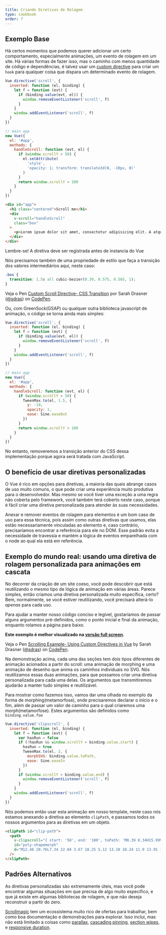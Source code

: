 ```yaml
---
title: Criando Diretivas de Rolagem
type: cookbook
order: 7
---
```


## Exemplo Base

Há certos momentos que podemos querer adicionar um certo comportamento, especialmente animações, um evento de rolagem em um site. Há várias formas de fazer isso, mas o caminho com menos quantidade de código e dependências, é talvez usar um [custom directive](https://vuejs.org/v2/guide/custom-directive.html) para criar um `hook` para qualquer coisa que dispara um determinado evento de rolagem.

```js
Vue.directive('scroll', {
  inserted: function (el, binding) {
    let f = function (evt) {
      if (binding.value(evt, el)) {
        window.removeEventListener('scroll', f)
      }
    }
    window.addEventListener('scroll', f)
  }
})

// main app
new Vue({
  el: '#app',
  methods: {
    handleScroll: function (evt, el) {
      if (window.scrollY > 50) {
        el.setAttribute(
          'style',
          'opacity: 1; transform: translate3d(0, -10px, 0)'
        )
      }
      return window.scrollY > 100
    }
  }
})
```

```html
<div id="app">
  <h1 class="centered">Scroll me</h1>
  <div
    v-scroll="handleScroll"
    class="box"
  >
    <p>Lorem ipsum dolor sit amet, consectetur adipisicing elit. A atque amet harum aut ab veritatis earum porro praesentium ut corporis. Quasi provident dolorem officia iure fugiat, eius mollitia sequi quisquam.</p>
  </div>
</div>
```

<p class="tip">Lembre-se! A diretiva deve ser registrada antes de instancia do Vue </p>

Nós precisamos também de uma propriedade de estilo que faça a transição dos valores intermediários aqui, neste caso:

```css
.box {
  transition: 1.5s all cubic-bezier(0.39, 0.575, 0.565, 1);
}
```

<p data-height="450" data-theme-id="5162" data-slug-hash="983220ed949ac670dff96bdcaf9d3338" data-default-tab="result" data-user="sdras" data-embed-version="2" data-pen-title="Custom Scroll Directive- CSS Transition" class="codepen">Veja o Pen <a href="https://codepen.io/sdras/pen/983220ed949ac670dff96bdcaf9d3338/">Custom Scroll Directive- CSS Transition</a> por Sarah Drasner (<a href="https://codepen.io/sdras">@sdras</a>) on <a href="https://codepen.io">CodePen</a>.</p>
<script async src="https://static.codepen.io/assets/embed/ei.js"></script>

Ou, com GreenSock(GSAP) ou qualquer outra biblioteca javascript de animação, o código se torna ainda mais simples:

```js
Vue.directive('scroll', {
  inserted: function (el, binding) {
    let f = function (evt) {
      if (binding.value(evt, el)) {
        window.removeEventListener('scroll', f)
      }
    }
    window.addEventListener('scroll', f)
  }
})

// main app
new Vue({
  el: '#app',
  methods: {
    handleScroll: function (evt, el) {
      if (window.scrollY > 50) {
        TweenMax.to(el, 1.5, {
          y: -10,
          opacity: 1,
          ease: Sine.easeOut
        })
      }
      return window.scrollY > 100
    }
  }
})

```

No entanto, removeremos a transição anterior do CSS dessa implementação porque agora será tratada com JavaScript.

## O benefício de usar diretivas personalizadas

O Vue é rico em opções para diretivas, a maioria das quais abrange casos de uso muito comuns, o que pode criar uma experiência muito produtiva para o desenvolvedor. Mas mesmo se você tiver uma exceção a uma regra não coberta pelo framework, você também terá coberto neste caso, porque é fácil criar uma diretiva personalizada para atender às suas necessidades.

Anexar e remover eventos de rolagem para elementos é um bom caso de uso para essa técnica, pois assim como outras diretivas que usamos, elas estão necessariamente vinculadas ao elemento e, caso contrário, precisaríamos encontrar a referência para ele no DOM. Esse padrão evita a necessidade de travessia e mantém a lógica de eventos emparelhada com o node ao qual ela está em referência.

## Exemplo do mundo real: usando uma diretiva de rolagem personalizada para animações em cascata

No decorrer da criação de um site coeso, você pode descobrir que está reutilizando o mesmo tipo de lógica de animação em várias áreas. Parece simples, então criamos uma diretiva personalizada muito específica, certo? Bem, normalmente, se você estiver reutilizando, você precisará alterá-lo _apenas_ para cada uso.

Para ajudar a manter nosso código conciso e legível, gostaríamos de passar alguns argumentos pré-definidos, como o ponto inicial e final da animação, enquanto rolamos a página para baixo.

**Este exemplo é melhor visualizado na [versão full screen](https://s.codepen.io/sdras/debug/078c19f5b3ed7f7d28584da450296cd0).**

<p data-height="500" data-theme-id="5162" data-slug-hash="c8c55e3e0bba997350551dd747119100" data-default-tab="result" data-user="sdras" data-embed-version="2" data-pen-title="Scrolling Example- Using Custom Directives in Vue" class="codepen">Veja o Pen <a href="https://codepen.io/sdras/pen/c8c55e3e0bba997350551dd747119100/">Scrolling Example- Using Custom Directives in Vue</a> by Sarah Drasner (<a href="https://codepen.io/sdras">@sdras</a>) on <a href="https://codepen.io">CodePen</a>.</p>
<script async src="https://static.codepen.io/assets/embed/ei.js"></script>

Na demonstração acima, cada uma das seções tem dois tipos diferentes de animação acionados a partir do scroll: uma animação de morphing e uma animação de desenho que anima os caminhos individuais no SVG. Nós reutilizamos essas duas animações, para que possamos criar uma diretiva personalizada para cada uma delas. Os argumentos que transmitiremos ajudarão a manter tudo simples e reutilizável.

Para mostrar como fazemos isso, vamos dar uma olhada no exemplo da forma de morphing(metamorfose), onde precisaremos declarar o início e o fim, além de passar um valor de caminho para o qual criaremos uma morph(metamorfose). Estes argumentos são definidos como `binding.value.foo`

```js
Vue.directive('clipscroll', {
  inserted: function (el, binding) {
    let f = function (evt) {
      var hasRun = false
      if (!hasRun && window.scrollY > binding.value.start) {
        hasRun = true
        TweenMax.to(el, 2, {
          morphSVG: binding.value.toPath,
          ease: Sine.easeIn
        })
      }
      if (window.scrollY > binding.value.end) {
        window.removeEventListener('scroll', f)
      }
    }
    window.addEventListener('scroll', f)
  }
})
```

Nós podemos então usar esta animação em nosso template, neste caso nós estamos anexando a diretiva ao elemento `clipPath`, e passamos todos os nossos argumentos para as diretivas em um objeto.


```html
<clipPath id="clip-path">
  <path
    v-clipscroll="{ start: '50', end: '100', toPath: 'M0.39 0.34H15.99V22.44H0.39z' }"
    id="poly-shapemorph"
    d="M12.46 20.76L7.34 22.04 3.67 18.25 5.12 13.18 10.24 11.9 13.91 15.69 12.46 20.76z"
  />
</clipPath>
```

## Padrões Alternativos

As diretivas personalizadas são extremamente úteis, mas você pode encontrar algumas situações em que precisa de algo muito específico, e que já existe em algumas bibliotecas de rolagem, e que não deseja reconstruir a partir do zero.

[Scrollmagic](http://scrollmagic.io/) tem um ecossistema muito rico de ofertas para trabalhar, bem como boa documentação e demonstrações para explorar. Isso inclui, mas não está limitado a coisas como [parallax](http://scrollmagic.io/examples/advanced/parallax_scrolling.html), [cascading pinning](http://scrollmagic.io/examples/expert/cascading_pins.html), [section wipes](http://scrollmagic.io/examples/basic/section_wipes_natural.html), e [responsive duration](http://scrollmagic.io/examples/basic/responsive_duration.html).
